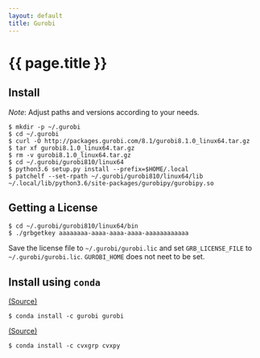 ```yaml
---
layout: default
title: Gurobi
---
```


# {{ page.title }}

Install
-------

*Note*: Adjust paths and versions according to your needs.

    $ mkdir -p ~/.gurobi
    $ cd ~/.gurobi
    $ curl -O http://packages.gurobi.com/8.1/gurobi8.1.0_linux64.tar.gz
    $ tar xf gurobi8.1.0_linux64.tar.gz
    $ rm -v gurobi8.1.0_linux64.tar.gz
    $ cd ~/.gurobi/gurobi810/linux64
    $ python3.6 setup.py install --prefix=$HOME/.local
    $ patchelf --set-rpath ~/.gurobi/gurobi810/linux64/lib ~/.local/lib/python3.6/site-packages/gurobipy/gurobipy.so

Getting a License
-----------------

    $ cd ~/.gurobi/gurobi810/linux64/bin
    $ ./grbgetkey aaaaaaaa-aaaa-aaaa-aaaa-aaaaaaaaaaaa

Save the license file to `~/.gurobi/gurobi.lic` and set `GRB_LICENSE_FILE` to `~/.gurobi/gurobi.lic`.
`GUROBI_HOME` does not neet to be set.

Install using `conda`
---------------------

[(Source)](https://anaconda.org/Gurobi/gurobi)

    $ conda install -c gurobi gurobi

[(Source)](http://www.cvxpy.org/en/latest/install/index.html)

    $ conda install -c cvxgrp cvxpy

